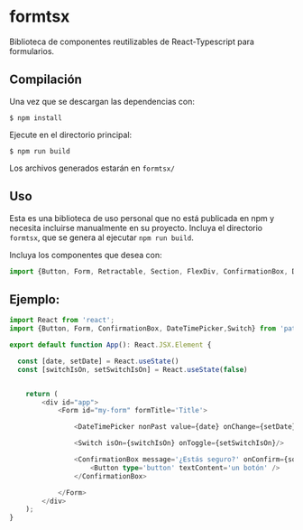 # formtsx

Biblioteca de componentes reutilizables de React-Typescript para formularios.

## Compilación

Una vez que se descargan las dependencias con:

```
$ npm install
```

Ejecute en el directorio principal:

```
$ npm run build
```

Los archivos generados estarán en `formtsx/`

## Uso

Esta es una biblioteca de uso personal que no está publicada en npm y necesita incluirse manualmente en su proyecto. Incluya el directorio `formtsx`, que se genera al ejecutar `npm run build`.

Incluya los componentes que desea con:

```ts
import {Button, Form, Retractable, Section, FlexDiv, ConfirmationBox, DateTimePicker, Select, Field,ImagePicker,FilePicker, Radio, Textarea, Switch,ColorPicker, FieldsTable} from 'path/to/formtsx';
```

## Ejemplo:

```ts
import React from 'react';
import {Button, Form, ConfirmationBox, DateTimePicker,Switch} from 'path/to/formtsx';

export default function App(): React.JSX.Element {

  const [date, setDate] = React.useState()
  const [switchIsOn, setSwitchIsOn] = React.useState(false)


    return (
        <div id="app">
            <Form id="my-form" formTitle='Title'>

                <DateTimePicker nonPast value={date} onChange={setDate} />

                <Switch isOn={switchIsOn} onToggle={setSwitchIsOn}/>

                <ConfirmationBox message='¿Estás seguro?' onConfirm={someFunction}>
                    <Button type='button' textContent='un botón' />
                </ConfirmationBox>

            </Form>
        </div>
    );
}
```